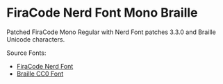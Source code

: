# FiraCode Nerd Font Mono Braille

Patched FiraCode Mono Regular with Nerd Font patches 3.3.0 and Braille
Unicode characters.

Source Fonts:
- [FiraCode Nerd Font](https://www.nerdfonts.com/font-downloads)  
- [Braille CC0 Font](https://www.fontspace.com/braille-cc0-font-f96789)

